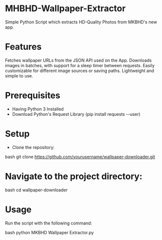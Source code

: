 # MHBHD-Wallpaper-Extractor
Simple Python Script which extracts HD-Quality Photos from MKBHD's new app.

# Features
Fetches wallpaper URLs from the JSON API used on the App.
Downloads images in batches, with support for a sleep timer between requests.
Easily customizable for different image sources or saving paths.
Lightweight and simple to use.

# Prerequisites
- Having Python 3 Installed 
- Download Python's Request Library (pip install requests --user)

# Setup
- Clone the repository:
  
bash
git clone https://github.com/yourusername/wallpaper-downloader.git

# Navigate to the project directory:

bash
cd wallpaper-downloader

# Usage
Run the script with the following command:

bash
python MKBHD Wallpaper Extractor.py
